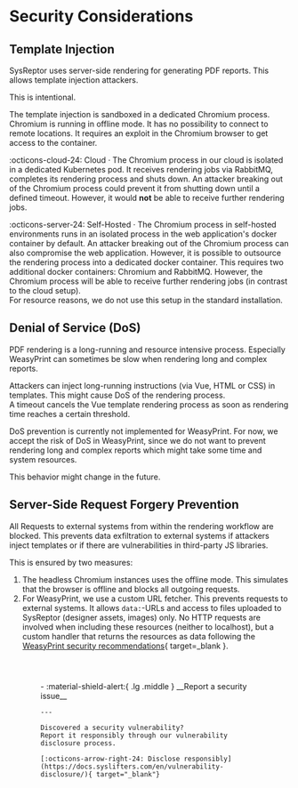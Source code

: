 # Security Considerations

## Template Injection
SysReptor uses server-side rendering for generating PDF reports. 
This allows template injection attackers.

This is intentional.

The template injection is sandboxed in a dedicated Chromium process. 
Chromium is running in offline mode. It has no possibility to connect to remote locations. 
It requires an exploit in the Chromium browser to get access to the container.

:octicons-cloud-24: Cloud · The Chromium process in our cloud is isolated in a dedicated Kubernetes pod. It receives rendering jobs via RabbitMQ, completes its rendering process and shuts down. An attacker breaking out of the Chromium process could prevent it from shutting down until a defined timeout. However, it would **not** be able to receive further rendering jobs.

:octicons-server-24: Self-Hosted · The Chromium process in self-hosted environments runs in an isolated process in the web application's docker container by default. An attacker breaking out of the Chromium process can also compromise the web application. However, it is possible to outsource the rendering process into a dedicated docker container. This requires two additional docker containers: Chromium and RabbitMQ. However, the Chromium process will be able to receive further rendering jobs (in contrast to the cloud setup).  
For resource reasons, we do not use this setup in the standard installation. 


## Denial of Service (DoS)
PDF rendering is a long-running and resource intensive process.
Especially WeasyPrint can sometimes be slow when rendering long and complex reports. 

Attackers can inject long-running instructions (via Vue, HTML or CSS) in templates. This might cause DoS of the rendering process.  
A timeout cancels the Vue template rendering process as soon as rendering time reaches a certain threshold.

DoS prevention is currently not implemented for WeasyPrint.
For now, we accept the risk of DoS in WeasyPrint, since we do not want to prevent rendering long and complex reports which might take some time and system resources.

This behavior might change in the future.

## Server-Side Request Forgery Prevention
All Requests to external systems from within the rendering workflow are blocked.
This prevents data exfiltration to external systems if attackers inject templates or if there are vulnerabilities in third-party JS libraries.

This is ensured by two measures:

1. The headless Chromium instances uses the offline mode. This simulates that the browser is offline and blocks all outgoing requests.
2. For WeasyPrint, we use a custom URL fetcher. This prevents requests to external systems. 
   It allows `data:`-URLs and access to files uploaded to SysReptor (designer assets, images) only.
   No HTTP requests are involved when including these resources (neither to localhost), 
   but a custom handler that returns the resources as data following the 
   [WeasyPrint security recommendations](https://doc.courtbouillon.org/weasyprint/stable/first_steps.html#security){ target=_blank }.


<div class="grid cards" style="margin: 4em;" markdown>
-   :material-shield-alert:{ .lg .middle } __Report a security issue__

    ---

    Discovered a security vulnerability?  
    Report it responsibly through our vulnerability disclosure process.

    [:octicons-arrow-right-24: Disclose responsibly](https://docs.syslifters.com/en/vulnerability-disclosure/){ target="_blank"}
</div>
